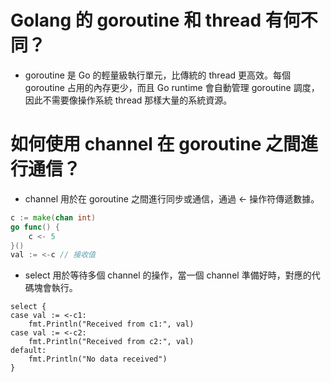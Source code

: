 

# Golang 的 goroutine 和 thread 有何不同？
* goroutine 是 Go 的輕量級執行單元，比傳統的 thread 更高效。每個 goroutine 占用的內存更少，而且 Go runtime 會自動管理 goroutine 調度，因此不需要像操作系統 thread 那樣大量的系統資源。

# 如何使用 channel 在 goroutine 之間進行通信？
* channel 用於在 goroutine 之間進行同步或通信，通過 <- 操作符傳遞數據。
``` go
c := make(chan int)
go func() {
    c <- 5
}()
val := <-c // 接收值
```


* select 用於等待多個 channel 的操作，當一個 channel 準備好時，對應的代碼塊會執行。
``` golang
select {
case val := <-c1:
    fmt.Println("Received from c1:", val)
case val := <-c2:
    fmt.Println("Received from c2:", val)
default:
    fmt.Println("No data received")
}
```